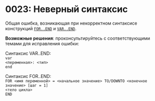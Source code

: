 # 0023: Неверный синтаксис

Общая ошибка, возникающая при некорректном синтаксисе конструкций [`FOR..END`](../../coding/loops.md#for-end) и [`VAR..END`](../../coding/variables.md#konstrukciya-var-end).

**Возможные решения**: проконсультируйтесь с соответствующими темами для исправления ошибки:

Синтаксис VAR..END:\
`var`\
`<переменная>: <тип>`\
`end`

Синтаксис FOR..END:\
`FOR <имя переменной> = <начальное значение> TO/DOWNTO <конечное значение> [шаг = 1]`\
&#x20; `<тело цикла>`\
`END`
